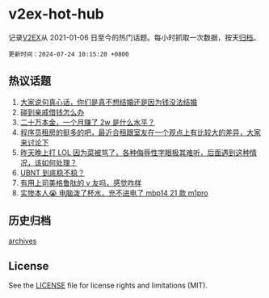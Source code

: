 # v2ex-hot-hub

 记录[V2EX](https://www.v2ex.com/)从 2021-01-06 日至今的热门话题。每小时抓取一次数据，按天[归档](archives)。

`更新时间：2024-07-24 10:15:20 +0800`

## 热议话题

1. [大家说句真心话，你们是真不想结婚还是因为钱没法结婚](https://www.v2ex.com/t/1059354)
1. [碰到亲戚借钱怎么办](https://www.v2ex.com/t/1059397)
1. [二十万本金，一个月赚了 2w 是什么水平？](https://www.v2ex.com/t/1059391)
1. [程序员租房的挺多的吧，最近合租跟室友在一个观点上有比较大的差异，大家来讨论下](https://www.v2ex.com/t/1059376)
1. [昨天晚上打 LOL 因为菜被骂了，各种侮辱性字眼极其难听，后面遇到这种情况，该如何处理？](https://www.v2ex.com/t/1059520)
1. [UBNT 到底稳不稳？](https://www.v2ex.com/t/1059427)
1. [有用上司美格鲁肽的 v 友吗，感觉咋样](https://www.v2ex.com/t/1059421)
1. [实惨本人😭 电脑泼了杯水，充不进电了 mbp14 21 款 m1pro](https://www.v2ex.com/t/1059361)

## 历史归档

[archives](archives)

## License

See the [LICENSE](LICENSE) file for license rights and limitations (MIT).
